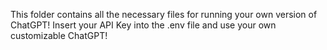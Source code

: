 This folder contains all the necessary files for running your own version of ChatGPT! Insert your API Key into the .env file and use your own customizable ChatGPT!
